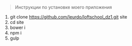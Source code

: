> Инструкции по установке моего приложения  
1. git clone https://github.com/leurdo/loftschool_dz1.git site  
2. cd site  
3. bower i  
4. npm i  
5. gulp  

